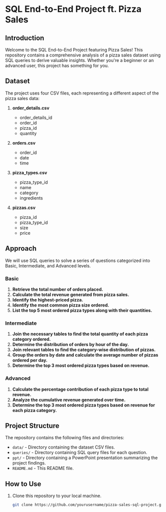 # SQL End-to-End Project ft. Pizza Sales

## Introduction
Welcome to the SQL End-to-End Project featuring Pizza Sales! This repository contains a comprehensive analysis of a pizza sales dataset using SQL queries to derive valuable insights. Whether you're a beginner or an advanced user, this project has something for you.

## Dataset
The project uses four CSV files, each representing a different aspect of the pizza sales data:

1. **order_details.csv**
   - order_details_id
   - order_id
   - pizza_id
   - quantity

2. **orders.csv**
   - order_id
   - date
   - time

3. **pizza_types.csv**
   - pizza_type_id
   - name
   - category
   - ingredients

4. **pizzas.csv**
   - pizza_id
   - pizza_type_id
   - size
   - price

## Approach
We will use SQL queries to solve a series of questions categorized into Basic, Intermediate, and Advanced levels.

### Basic
1. **Retrieve the total number of orders placed.**
2. **Calculate the total revenue generated from pizza sales.**
3. **Identify the highest-priced pizza.**
4. **Identify the most common pizza size ordered.**
5. **List the top 5 most ordered pizza types along with their quantities.**

### Intermediate
1. **Join the necessary tables to find the total quantity of each pizza category ordered.**
2. **Determine the distribution of orders by hour of the day.**
3. **Join relevant tables to find the category-wise distribution of pizzas.**
4. **Group the orders by date and calculate the average number of pizzas ordered per day.**
5. **Determine the top 3 most ordered pizza types based on revenue.**

### Advanced
1. **Calculate the percentage contribution of each pizza type to total revenue.**
2. **Analyze the cumulative revenue generated over time.**
3. **Determine the top 3 most ordered pizza types based on revenue for each pizza category.**

## Project Structure
The repository contains the following files and directories:
- `data/` - Directory containing the dataset CSV files.
- `queries/` - Directory containing SQL query files for each question.
- `ppt/` - Directory containing a PowerPoint presentation summarizing the project findings.
- `README.md` - This README file.

## How to Use
1. Clone this repository to your local machine.
   ```bash
   git clone https://github.com/yourusername/pizza-sales-sql-project.git
